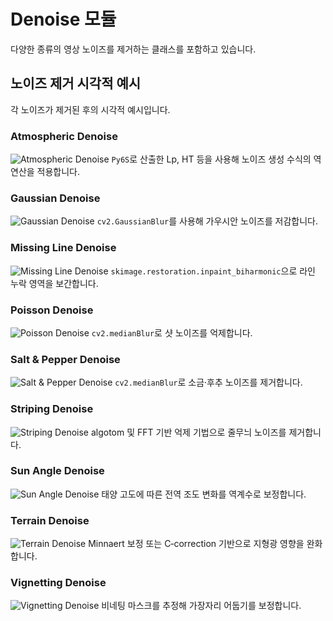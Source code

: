 # Denoise 모듈

다양한 종류의 영상 노이즈를 제거하는 클래스를 포함하고 있습니다.

## 노이즈 제거 시각적 예시

각 노이즈가 제거된 후의 시각적 예시입니다.

### Atmospheric Denoise
![Atmospheric Denoise](../../output/denoised/atmospheric_denoised_image.png)
`Py6S`로 산출한 Lp, HT 등을 사용해 노이즈 생성 수식의 역연산을 적용합니다.

### Gaussian Denoise
![Gaussian Denoise](../../output/denoised/gaussian_denoised_image.png)
`cv2.GaussianBlur`를 사용해 가우시안 노이즈를 저감합니다.

### Missing Line Denoise
![Missing Line Denoise](../../output/denoised/missing_denoised_image.png)
`skimage.restoration.inpaint_biharmonic`으로 라인 누락 영역을 보간합니다.

### Poisson Denoise
![Poisson Denoise](../../output/denoised/poisson_denoised_image.png)
`cv2.medianBlur`로 샷 노이즈를 억제합니다.

### Salt & Pepper Denoise
![Salt & Pepper Denoise](../../output/denoised/salt_pepper_denoised_image.png)
`cv2.medianBlur`로 소금·후추 노이즈를 제거합니다.

### Striping Denoise
![Striping Denoise](../../output/denoised/striping_denoised_image.png)
algotom 및 FFT 기반 억제 기법으로 줄무늬 노이즈를 제거합니다.

### Sun Angle Denoise
![Sun Angle Denoise](../../output/denoised/sun_angle_denoised_image.png)
태양 고도에 따른 전역 조도 변화를 역계수로 보정합니다.

### Terrain Denoise
![Terrain Denoise](../../output/denoised/terrain_denoised_image.png)
Minnaert 보정 또는 C‑correction 기반으로 지형광 영향을 완화합니다.

### Vignetting Denoise
![Vignetting Denoise](../../output/denoised/vignetting_denoised_image.png)
비네팅 마스크를 추정해 가장자리 어둡기를 보정합니다.
